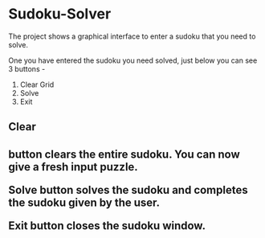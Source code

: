 # Sudoku-Solver

The project shows a graphical interface to enter a sudoku that you need to solve.

One you have entered the sudoku you need solved, just below you can see 3 buttons -

1. Clear Grid
2. Solve
3. Exit
   
<h2> Clear <h2>button clears the entire sudoku. You can now give a fresh input puzzle.

Solve button solves the sudoku and completes the sudoku given by the user.

Exit button closes the sudoku window.
